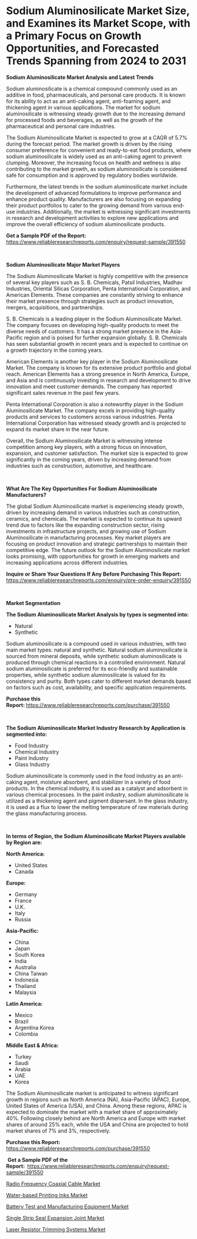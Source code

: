 <p><h1>Sodium Aluminosilicate Market Size, and Examines its Market Scope, with a Primary Focus on Growth Opportunities, and Forecasted Trends Spanning from 2024 to 2031</h1></p><p><strong>Sodium Aluminosilicate Market Analysis and Latest Trends</strong></p>
<p><p>Sodium aluminosilicate is a chemical compound commonly used as an additive in food, pharmaceuticals, and personal care products. It is known for its ability to act as an anti-caking agent, anti-foaming agent, and thickening agent in various applications. The market for sodium aluminosilicate is witnessing steady growth due to the increasing demand for processed foods and beverages, as well as the growth of the pharmaceutical and personal care industries.</p><p>The Sodium Aluminosilicate Market is expected to grow at a CAGR of 5.7% during the forecast period. The market growth is driven by the rising consumer preference for convenient and ready-to-eat food products, where sodium aluminosilicate is widely used as an anti-caking agent to prevent clumping. Moreover, the increasing focus on health and wellness is also contributing to the market growth, as sodium aluminosilicate is considered safe for consumption and is approved by regulatory bodies worldwide.</p><p>Furthermore, the latest trends in the sodium aluminosilicate market include the development of advanced formulations to improve performance and enhance product quality. Manufacturers are also focusing on expanding their product portfolios to cater to the growing demand from various end-use industries. Additionally, the market is witnessing significant investments in research and development activities to explore new applications and improve the overall efficiency of sodium aluminosilicate products.</p></p>
<p><strong>Get a Sample PDF of the Report:&nbsp;</strong> <a href="https://www.reliableresearchreports.com/enquiry/request-sample/391550">https://www.reliableresearchreports.com/enquiry/request-sample/391550</a></p>
<p>&nbsp;</p>
<p><strong>Sodium Aluminosilicate Major Market Players</strong></p>
<p><p>The Sodium Aluminosilicate Market is highly competitive with the presence of several key players such as S. B. Chemicals, Patsil Industries, Madhav Industries, Oriental Silicas Corporation, Penta International Corporation, and American Elements. These companies are constantly striving to enhance their market presence through strategies such as product innovation, mergers, acquisitions, and partnerships.</p><p>S. B. Chemicals is a leading player in the Sodium Aluminosilicate Market. The company focuses on developing high-quality products to meet the diverse needs of customers. It has a strong market presence in the Asia-Pacific region and is poised for further expansion globally. S. B. Chemicals has seen substantial growth in recent years and is expected to continue on a growth trajectory in the coming years.</p><p>American Elements is another key player in the Sodium Aluminosilicate Market. The company is known for its extensive product portfolio and global reach. American Elements has a strong presence in North America, Europe, and Asia and is continuously investing in research and development to drive innovation and meet customer demands. The company has reported significant sales revenue in the past few years.</p><p>Penta International Corporation is also a noteworthy player in the Sodium Aluminosilicate Market. The company excels in providing high-quality products and services to customers across various industries. Penta International Corporation has witnessed steady growth and is projected to expand its market share in the near future.</p><p>Overall, the Sodium Aluminosilicate Market is witnessing intense competition among key players, with a strong focus on innovation, expansion, and customer satisfaction. The market size is expected to grow significantly in the coming years, driven by increasing demand from industries such as construction, automotive, and healthcare.</p></p>
<p>&nbsp;</p>
<p><strong>What Are The Key Opportunities For Sodium Aluminosilicate Manufacturers?</strong></p>
<p><p>The global Sodium Aluminosilicate market is experiencing steady growth, driven by increasing demand in various industries such as construction, ceramics, and chemicals. The market is expected to continue its upward trend due to factors like the expanding construction sector, rising investments in infrastructure projects, and growing use of Sodium Aluminosilicate in manufacturing processes. Key market players are focusing on product innovation and strategic partnerships to maintain their competitive edge. The future outlook for the Sodium Aluminosilicate market looks promising, with opportunities for growth in emerging markets and increasing applications across different industries.</p></p>
<p><strong>Inquire or Share Your Questions If Any Before Purchasing This Report:</strong> <a href="https://www.reliableresearchreports.com/enquiry/pre-order-enquiry/391550">https://www.reliableresearchreports.com/enquiry/pre-order-enquiry/391550</a></p>
<p>&nbsp;</p>
<p><strong>Market Segmentation</strong></p>
<p><strong>The Sodium Aluminosilicate Market Analysis by types is segmented into:</strong></p>
<p><ul><li>Natural</li><li>Synthetic</li></ul></p>
<p><p>Sodium aluminosilicate is a compound used in various industries, with two main market types: natural and synthetic. Natural sodium aluminosilicate is sourced from mineral deposits, while synthetic sodium aluminosilicate is produced through chemical reactions in a controlled environment. Natural sodium aluminosilicate is preferred for its eco-friendly and sustainable properties, while synthetic sodium aluminosilicate is valued for its consistency and purity. Both types cater to different market demands based on factors such as cost, availability, and specific application requirements.</p></p>
<p><strong>Purchase this Report:&nbsp;</strong><a href="https://www.reliableresearchreports.com/purchase/391550">https://www.reliableresearchreports.com/purchase/391550</a></p>
<p>&nbsp;</p>
<p><strong>The Sodium Aluminosilicate Market Industry Research by Application is segmented into:</strong></p>
<p><ul><li>Food Industry</li><li>Chemical Industry</li><li>Paint Industry</li><li>Glass Industry</li></ul></p>
<p><p>Sodium aluminosilicate is commonly used in the food industry as an anti-caking agent, moisture absorbent, and stabilizer in a variety of food products. In the chemical industry, it is used as a catalyst and adsorbent in various chemical processes. In the paint industry, sodium aluminosilicate is utilized as a thickening agent and pigment dispersant. In the glass industry, it is used as a flux to lower the melting temperature of raw materials during the glass manufacturing process.</p></p>
<p>&nbsp;</p>
<p><strong>In terms of Region, the Sodium Aluminosilicate Market Players available by Region are:</strong></p>
<p>
    <p> <strong> North America: </strong>
        <ul>
            <li>United States</li>
            <li>Canada</li>
        </ul>
        </p> 
    <p> <strong> Europe: </strong>
        <ul>
            <li>Germany</li>
            <li>France</li>
            <li>U.K.</li>
            <li>Italy</li>
            <li>Russia</li>
        </ul>
        </p> 
    <p> <strong> Asia-Pacific: </strong>
        <ul>
            <li>China</li>
            <li>Japan</li>
            <li>South Korea</li>
            <li>India</li>
            <li>Australia</li>
            <li>China Taiwan</li>
            <li>Indonesia</li>
            <li>Thailand</li>
            <li>Malaysia</li>
        </ul>
        </p> 
    <p> <strong> Latin America: </strong>
        <ul>
            <li>Mexico</li>
            <li>Brazil</li>
            <li>Argentina Korea</li>
            <li>Colombia</li>
        </ul>
        </p> 
    <p> <strong> Middle East & Africa: </strong>
        <ul>
            <li>Turkey</li>
            <li>Saudi</li>
            <li>Arabia</li>
            <li>UAE</li>
            <li>Korea</li>
        </ul>
    </p>
    </p>
<p><p>The Sodium Aluminosilicate market is anticipated to witness significant growth in regions such as North America (NA), Asia-Pacific (APAC), Europe, United States of America (USA), and China. Among these regions, APAC is expected to dominate the market with a market share of approximately 40%. Following closely behind are North America and Europe with market shares of around 25% each, while the USA and China are projected to hold market shares of 7% and 3%, respectively.</p></p>
<p><strong>Purchase this Report: </strong><a href="https://www.reliableresearchreports.com/purchase/391550">https://www.reliableresearchreports.com/purchase/391550</a></p>
<p>&nbsp;<strong>Get a Sample PDF of the Report:&nbsp;&nbsp;</strong><a href="https://www.reliableresearchreports.com/enquiry/request-sample/391550">https://www.reliableresearchreports.com/enquiry/request-sample/391550</a></p>
<p><strong></strong></p>
<p><p><a href="https://view.publitas.com/reportprime-1/radio-frequency-coaxial-cable-market-size-evaluating-its-market-trends-growth-and-projections-2024-2031/">Radio Frequency Coaxial Cable Market</a></p><p><a href="https://cute-banjo-8ca.notion.site/Water-based-Printing-Inks-Market-Size-and-Examines-its-Market-Scope-with-a-Primary-Focus-on-Growth-39b79ab130da4f76bbcbef1ef03ab49f">Water-based Printing Inks Market</a></p><p><a href="https://meowing-lemming-dd3.notion.site/Battery-Test-and-Manufacturing-Equipment-Market-Size-Share-Trends-Analysis-Report-By-Material-By-bf67598e30504e77a0c2a3751a04e6e6">Battery Test and Manufacturing Equipment Market</a></p><p><a href="https://view.publitas.com/reportprime-1/single-strip-seal-expansion-joint-market-size-and-examines-its-market-scope-with-a-primary-focus-on-growth-opportunities-and-forecasted-trends-spanning-from-2024-to-2031/">Single Strip Seal Expansion Joint Market</a></p><p><a href="https://shimmer-gardenia-37a.notion.site/Laser-Resistor-Trimming-Systems-Market-Research-Report-Provides-thorough-Industry-Overview-which-of-c87e57e86683423f80d5258434d3130e">Laser Resistor Trimming Systems Market</a></p></p>